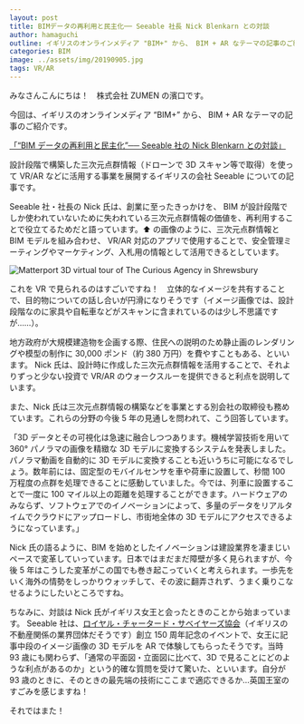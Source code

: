 ```yaml
---
layout: post
title: BIMデータの再利用と民主化── Seeable 社長 Nick Blenkarn との対談
author: hamaguchi
outline: イギリスのオンラインメディア "BIM+" から、 BIM + AR なテーマの記事のご紹介です。設計段階で構築した三次元点群情報（ドローンで3Dスキャン等で取得）を使って VR/AR などに活用する事業を展開するイギリスの会社 Seeable についての記事です。
categories: BIM
image: ../assets/img/20190905.jpg
tags: VR/AR
---
```


みなさんこんにちは！　株式会社 ZUMEN の濱口です。

今回は、イギリスのオンラインメディア “BIM+” から、 BIM + AR なテーマの記事のご紹介です。

[「“BIM データの再利用と民主化”── Seeable 社の Nick Blenkarn との対談」](http://www.bimplus.co.uk/analysis/q-seeables-nick-blenkarn-recycling-and-democratisi/)

設計段階で構築した三次元点群情報（ドローンで 3D スキャン等で取得）を使って VR/AR などに活用する事業を展開するイギリスの会社 Seeable についての記事です。

Seeable 社・社長の Nick 氏は、創業に至ったきっかけを、 BIM が設計段階でしか使われていないために失われている三次元点群情報の価値を、再利用することで役立てるためだと語っています。⬆️ の画像のように、三次元点群情報と BIM モデルを組み合わせ、 VR/AR 対応のアプリで使用することで、安全管理ミーティングやマーケティング、入札用の情報として活用できるとしています。

![Matterport 3D virtual tour of The Curious Agency in Shrewsbury](../../../../assets/img/20190905.jpg)

これを VR で見られるのはすごいですね！　立体的なイメージを共有することで、目的物についての話し合いが円滑になりそうです（イメージ画像では、設計段階なのに家具や自転車などがスキャンに含まれているのは少し不思議ですが……）。

地方政府が大規模建造物を企画する際、住民への説明のため静止画のレンダリングや模型の制作に 30,000 ポンド（約 380 万円）を費やすこともある、といいます。 Nick 氏は、設計時に作成した三次元点群情報を活用することで、それよりずっと少ない投資で VR/AR のウォークスルーを提供できると利点を説明しています。

また、Nick 氏は三次元点群情報の構築などを事業とする別会社の取締役も務めています。これらの分野の今後 5 年の見通しを問われて、こう回答しています。

「3D データとその可視化は急速に融合しつつあります。機械学習技術を用いて 360° パノラマの画像を精緻な 3D モデルに変換するシステムを発表しました。パノラマ動画を自動的に 3D モデルに変換することも近いうちに可能になるでしょう。数年前には、固定型のモバイルセンサを車や荷車に設置して、秒間 100 万程度の点群を処理できることに感動していました。今では、列車に設置することで一度に 100 マイル以上の距離を処理することができます。ハードウェアのみならず、ソフトウェアでのイノベーションによって、多量のデータをリアルタイムでクラウドにアップロードし、市街地全体の 3D モデルにアクセスできるようになっています。」

Nick 氏の語るように、BIM を始めとしたイノベーションは建設業界を凄まじいペースで変革していっています。日本ではまだまだ障壁が多く見られますが、今後 5 年はこうした変革がこの国でも巻き起こっていくと考えられます。一歩先をいく海外の情勢をしっかりウォッチして、その波に翻弄されず、うまく乗りこなせるようにしたいところですね。

ちなみに、対談は Nick 氏がイギリス女王と会ったときのことから始まっています。 Seeable 社は、[ロイヤル・チャータード・サベイヤーズ協会](https://ja.wikipedia.org/wiki/%E8%8B%B1%E5%9B%BD%E7%8E%8B%E7%AB%8B%E3%83%81%E3%83%A3%E3%83%BC%E3%82%BF%E3%83%BC%E3%83%89%E3%83%BB%E3%82%B5%E3%83%99%E3%82%A4%E3%83%A4%E3%83%BC%E3%82%BA%E5%8D%94%E4%BC%9A)（イギリスの不動産関係の業界団体だそうです）創立 150 周年記念のイベントで、女王に記事中段のイメージ画像の 3D モデルを AR で体験してもらったそうです。当時 93 歳にも関わらず、「通常の平面図・立面図に比べて、3D で見ることにどのような利点があるのか」という的確な質問を受けて驚いた、といいます。自分が 93 歳のときに、そのときの最先端の技術にここまで適応できるか…英国王室のすごみを感じますね！

それではまた！
